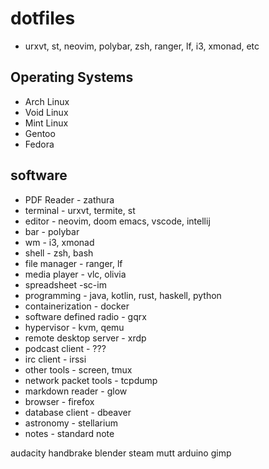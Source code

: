 # dotfiles

- urxvt, st, neovim, polybar, zsh, ranger, lf, i3, xmonad, etc

## Operating Systems 
- Arch Linux
- Void Linux
- Mint Linux
- Gentoo
- Fedora

## software
- PDF Reader - zathura
- terminal - urxvt, termite, st
- editor - neovim, doom emacs, vscode, intellij
- bar - polybar
- wm - i3, xmonad
- shell - zsh, bash
- file manager - ranger, lf
- media player - vlc, olivia
- spreadsheet -sc-im
- programming - java, kotlin, rust, haskell, python
- containerization - docker
- software defined radio - gqrx
- hypervisor - kvm, qemu
- remote desktop server - xrdp
- podcast client - ???
- irc client - irssi
- other tools - screen, tmux
- network packet tools - tcpdump
- markdown reader - glow
- browser - firefox
- database client - dbeaver
- astronomy - stellarium
- notes - standard note


audacity
handbrake
blender
steam
mutt
arduino
gimp

